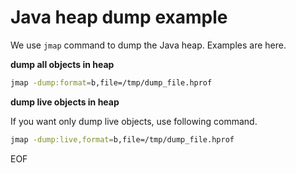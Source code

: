 # Java heap dump example
We use `jmap` command to dump the Java heap. Examples are here.

**dump all objects in heap**
```bash
jmap -dump:format=b,file=/tmp/dump_file.hprof
```


**dump live objects in heap**

If you want only dump live objects, use following command.
```bash
jmap -dump:live,format=b,file=/tmp/dump_file.hprof
```

EOF
